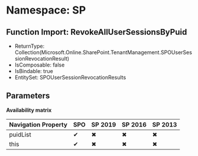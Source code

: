 # Namespace: SP

## Function Import: RevokeAllUserSessionsByPuid

- ReturnType: Collection(Microsoft.Online.SharePoint.TenantManagement.SPOUserSessionRevocationResult)
- IsComposable: false
- IsBindable: true
- EntitySet: SPOUserSessionRevocationResults

## Parameters

**Availability matrix**

Navigation Property | SPO | SP 2019 | SP 2016 | SP 2013
----------|-----|---------|---------|--------
puidList | ✔ | ✖ | ✖ | ✖
this | ✔ | ✖ | ✖ | ✖
